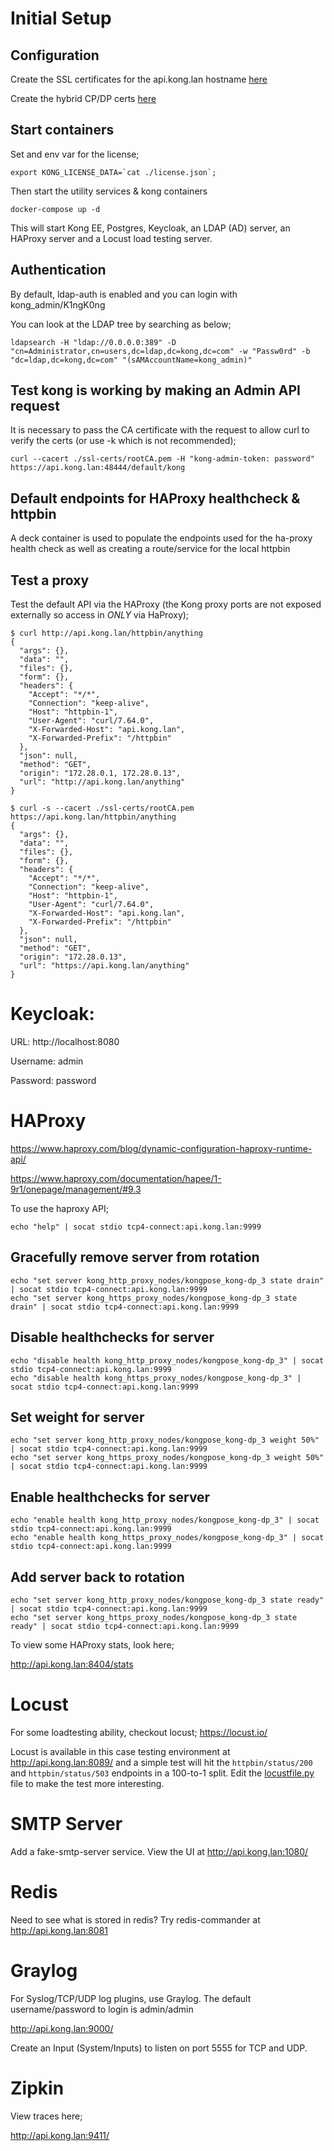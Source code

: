 # Initial Setup

## Configuration

Create the SSL certificates for the api.kong.lan hostname [here](ssl-certs/README.md)

Create the hybrid CP/DP certs [here](ssl-certs/hybrid/README.md)

## Start containers

Set and env var for the license;

~~~
export KONG_LICENSE_DATA=`cat ./license.json`;
~~~

Then start the utility services & kong containers

~~~
docker-compose up -d
~~~

This will start Kong EE, Postgres, Keycloak, an LDAP (AD) server, an HAProxy server and a Locust load testing server. 

## Authentication

By default, ldap-auth is enabled and you can login with kong_admin/K1ngK0ng

You can look at the LDAP tree by searching as below;

~~~
ldapsearch -H "ldap://0.0.0.0:389" -D "cn=Administrator,cn=users,dc=ldap,dc=kong,dc=com" -w "Passw0rd" -b "dc=ldap,dc=kong,dc=com" "(sAMAccountName=kong_admin)"
~~~

## Test kong is working by making an Admin API request

It is necessary to pass the CA certificate with the request to allow curl to verify the certs (or use -k which is not recommended);

~~~
curl --cacert ./ssl-certs/rootCA.pem -H "kong-admin-token: password" https://api.kong.lan:48444/default/kong
~~~

## Default endpoints for HAProxy healthcheck & httpbin

A deck container is used to populate the endpoints used for the ha-proxy health check as well as creating a route/service for the local httpbin

## Test a proxy

Test the default API via the HAProxy (the Kong proxy ports are not exposed externally so access in *ONLY* via HaProxy);

~~~
$ curl http://api.kong.lan/httpbin/anything
{
  "args": {},
  "data": "",
  "files": {},
  "form": {},
  "headers": {
    "Accept": "*/*",
    "Connection": "keep-alive",
    "Host": "httpbin-1",
    "User-Agent": "curl/7.64.0",
    "X-Forwarded-Host": "api.kong.lan",
    "X-Forwarded-Prefix": "/httpbin"
  },
  "json": null,
  "method": "GET",
  "origin": "172.28.0.1, 172.28.0.13",
  "url": "http://api.kong.lan/anything"
}

$ curl -s --cacert ./ssl-certs/rootCA.pem https://api.kong.lan/httpbin/anything
{
  "args": {},
  "data": "",
  "files": {},
  "form": {},
  "headers": {
    "Accept": "*/*",
    "Connection": "keep-alive",
    "Host": "httpbin-1",
    "User-Agent": "curl/7.64.0",
    "X-Forwarded-Host": "api.kong.lan",
    "X-Forwarded-Prefix": "/httpbin"
  },
  "json": null,
  "method": "GET",
  "origin": "172.28.0.13",
  "url": "https://api.kong.lan/anything"
}
~~~

# Keycloak:

URL: http://localhost:8080

Username: admin

Password: password

# HAProxy

https://www.haproxy.com/blog/dynamic-configuration-haproxy-runtime-api/

https://www.haproxy.com/documentation/hapee/1-9r1/onepage/management/#9.3

To use the haproxy API;

~~~
echo "help" | socat stdio tcp4-connect:api.kong.lan:9999
~~~

## Gracefully remove server from rotation
~~~
echo "set server kong_http_proxy_nodes/kongpose_kong-dp_3 state drain" | socat stdio tcp4-connect:api.kong.lan:9999
echo "set server kong_https_proxy_nodes/kongpose_kong-dp_3 state drain" | socat stdio tcp4-connect:api.kong.lan:9999
~~~

## Disable healthchecks for server
~~~
echo "disable health kong_http_proxy_nodes/kongpose_kong-dp_3" | socat stdio tcp4-connect:api.kong.lan:9999
echo "disable health kong_https_proxy_nodes/kongpose_kong-dp_3" | socat stdio tcp4-connect:api.kong.lan:9999
~~~

## Set weight for server
~~~
echo "set server kong_http_proxy_nodes/kongpose_kong-dp_3 weight 50%" | socat stdio tcp4-connect:api.kong.lan:9999
echo "set server kong_https_proxy_nodes/kongpose_kong-dp_3 weight 50%" | socat stdio tcp4-connect:api.kong.lan:9999
~~~

## Enable healthchecks for server
~~~
echo "enable health kong_http_proxy_nodes/kongpose_kong-dp_3" | socat stdio tcp4-connect:api.kong.lan:9999
echo "enable health kong_https_proxy_nodes/kongpose_kong-dp_3" | socat stdio tcp4-connect:api.kong.lan:9999
~~~

## Add server back to rotation
~~~
echo "set server kong_http_proxy_nodes/kongpose_kong-dp_3 state ready" | socat stdio tcp4-connect:api.kong.lan:9999
echo "set server kong_https_proxy_nodes/kongpose_kong-dp_3 state ready" | socat stdio tcp4-connect:api.kong.lan:9999
~~~

To view some HAProxy stats, look here;

http://api.kong.lan:8404/stats

# Locust

For some loadtesting ability, checkout locust; https://locust.io/

Locust is available in this case testing environment at http://api.kong.lan:8089/ and a simple test will hit the `httpbin/status/200` and `httpbin/status/503` endpoints in a 100-to-1 split. Edit the [locustfile.py](locust/locustfile.py) file to make the test more interesting.

# SMTP Server

Add a fake-smtp-server service. View the UI at http://api.kong.lan:1080/

# Redis

Need to see what is stored in redis? Try redis-commander at http://api.kong.lan:8081

# Graylog

For Syslog/TCP/UDP log plugins, use Graylog. The default username/password to login is admin/admin

http://api.kong.lan:9000/

Create an Input (System/Inputs) to listen on port 5555 for TCP and UDP.

# Zipkin

View traces here;

http://api.kong.lan:9411/
